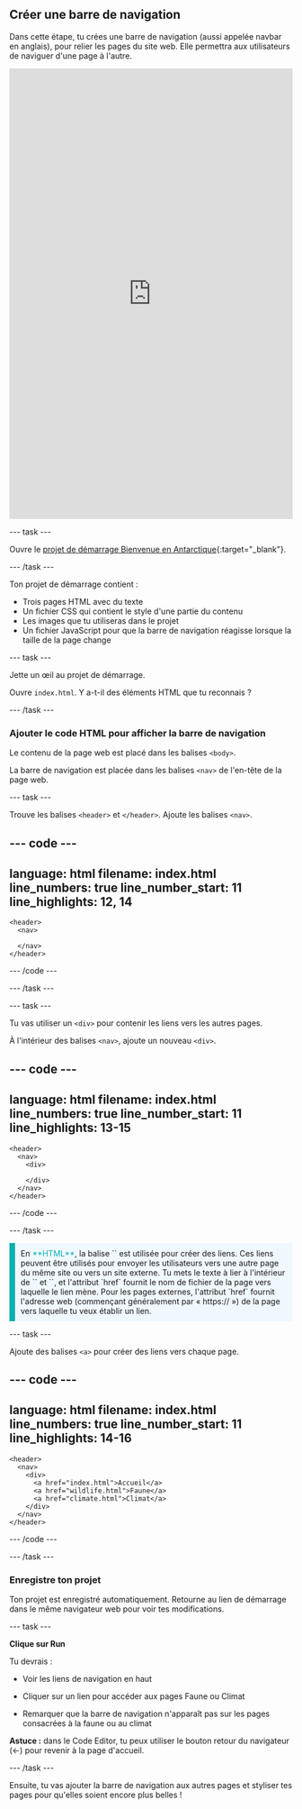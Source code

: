 ## Créer une barre de navigation

Dans cette étape, tu crées une barre de navigation (aussi appelée navbar en anglais), pour relier les pages du site web. Elle permettra aux utilisateurs de naviguer d'une page à l'autre.

<iframe src="https://editor.raspberrypi.org/en/embed/viewer/welcome-to-antarctica-step2" width="100%" height="800" frameborder="0" marginwidth="0" marginheight="0" allowfullscreen> </iframe>

\--- task ---

Ouvre le [projet de démarrage Bienvenue en Antarctique](https://editor.raspberrypi.org/fr-FR/projects/welcome-to-antarctica-starter){:target="_blank"}.

\--- /task ---

Ton projet de démarrage contient :

- Trois pages HTML avec du texte
- Un fichier CSS qui contient le style d'une partie du contenu
- Les images que tu utiliseras dans le projet
- Un fichier JavaScript pour que la barre de navigation réagisse lorsque la taille de la page change

\--- task ---

Jette un œil au projet de démarrage.

Ouvre `index.html`. Y a-t-il des éléments HTML que tu reconnais ?

\--- /task ---

### Ajouter le code HTML pour afficher la barre de navigation

Le contenu de la page web est placé dans les balises `<body>`.

La barre de navigation est placée dans les balises `<nav>` de l'en-tête de la page web.

\--- task ---

Trouve les balises `<header>` et `</header>`.
Ajoute les balises `<nav>`.

## --- code ---

language: html
filename: index.html
line_numbers: true
line_number_start: 11
line_highlights: 12, 14
------------------------------------------------------------

```
<header>
  <nav>
    
  </nav>
</header>
```

\--- /code ---

\--- /task ---

\--- task ---

Tu vas utiliser un `<div>` pour contenir les liens vers les autres pages.

À l'intérieur des balises `<nav>`, ajoute un nouveau `<div>`.

## --- code ---

language: html
filename: index.html
line_numbers: true
line_number_start: 11
line_highlights: 13-15
-----------------------------------------------------------

```
<header>
  <nav>
    <div>

    </div>
  </nav>
</header>
```

\--- /code ---

\--- /task ---

<p style="border-left: solid; border-width:10px; border-color: #0faeb0; background-color: aliceblue; padding: 10px;">
En <span style="color: #0faeb0">**HTML**</span>, la balise `<a>` est utilisée pour créer des liens. Ces liens peuvent être utilisés pour envoyer les utilisateurs vers une autre page du même site ou vers un site externe. Tu mets le texte à lier à l'intérieur de `<a>` et `</a>`, et l'attribut `href` fournit le nom de fichier de la page vers laquelle le lien mène. Pour les pages externes, l'attribut `href` fournit l'adresse web (commençant généralement par « https:// ») de la page vers laquelle tu veux établir un lien.
</p>

\--- task ---

Ajoute des balises `<a>` pour créer des liens vers chaque page.

## --- code ---

language: html
filename: index.html
line_numbers: true
line_number_start: 11
line_highlights: 14-16
-----------------------------------------------------------

```
<header>
  <nav>
    <div>
      <a href="index.html">Accueil</a>
      <a href="wildlife.html">Faune</a>
      <a href="climate.html">Climat</a>
    </div>
  </nav>
</header>
```

\--- /code ---

\--- /task ---

### Enregistre ton projet

Ton projet est enregistré automatiquement. Retourne au lien de démarrage dans le même navigateur web pour voir tes modifications.

\--- task ---

**Clique sur Run**

Tu devrais :

- Voir les liens de navigation en haut

- Cliquer sur un lien pour accéder aux pages Faune ou Climat

- Remarquer que la barre de navigation n'apparaît pas sur les pages consacrées à la faune ou au climat

**Astuce :** dans le Code Editor, tu peux utiliser le bouton retour du navigateur (←) pour revenir à la page d'accueil.

\--- /task ---

Ensuite, tu vas ajouter la barre de navigation aux autres pages et styliser tes pages pour qu'elles soient encore plus belles !
